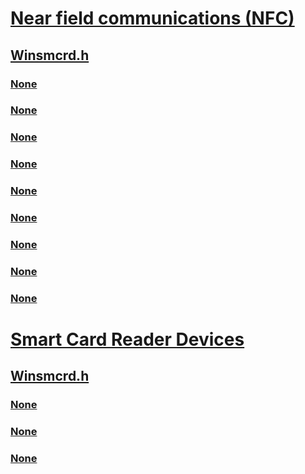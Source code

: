# [Near field communications (NFC)](../_nfpdrivers/index.md)
## [Winsmcrd.h](index.md)
### [None](../winsmcrd/ni-winsmcrd-ioctl_smartcard_get_attribute.md)
### [None](../winsmcrd/ni-winsmcrd-ioctl_smartcard_get_state.md)
### [None](../winsmcrd/ni-winsmcrd-ioctl_smartcard_is_absent.md)
### [None](../winsmcrd/ni-winsmcrd-ioctl_smartcard_is_present.md)
### [None](../winsmcrd/ni-winsmcrd-ioctl_smartcard_power.md)
### [None](../winsmcrd/ni-winsmcrd-ioctl_smartcard_set_attribute.md)
### [None](../winsmcrd/ni-winsmcrd-ioctl_smartcard_set_protocol.md)
### [None](../winsmcrd/ni-winsmcrd-ioctl_smartcard_transmit.md)
### [None](../winsmcrd/ns-winsmcrd-_scard_io_request.md)
# [Smart Card Reader Devices](../_smartcrd/index.md)
## [Winsmcrd.h](index.md)
### [None](../winsmcrd/ni-winsmcrd-ioctl_smartcard_eject.md)
### [None](../winsmcrd/ni-winsmcrd-ioctl_smartcard_get_last_error.md)
### [None](../winsmcrd/ni-winsmcrd-ioctl_smartcard_swallow.md)

